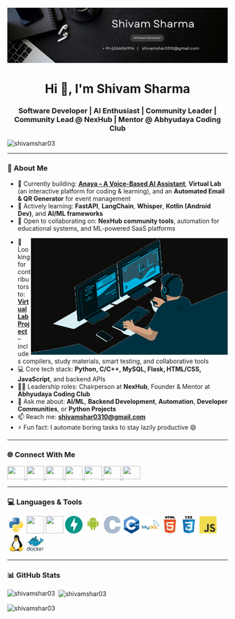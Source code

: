 ![logo](https://github.com/shivamshar03/shivamshar03/blob/main/Black%20Minimalist%20Corporate%20Professional%20Profile%20LinkedIn%20Banner%20(1).png)
<h1 align="center">Hi 👋, I'm Shivam Sharma</h1>
<h3 align="center">Software Developer | AI Enthusiast | Community Leader | Community Lead @ NexHub | Mentor @ Abhyudaya Coding Club </h3>

<p align="left">
  <img src="https://komarev.com/ghpvc/?username=shivamshar03&label=Profile%20views&color=0e75b6&style=flat" alt="shivamshar03" />
</p>


---

### 🚀 About Me

- 🔧 Currently building: **[Anaya – A Voice-Based AI Assistant](https://github.com/shivamshar03/Anaya)**, **Virtual Lab** (an interactive platform for coding & learning), and an **Automated Email & QR Generator** for event management
- 🌱 Actively learning: **FastAPI**, **LangChain**, **Whisper**, **Kotlin (Android Dev)**, and **AI/ML frameworks**
- 🤝 Open to collaborating on: **NexHub community tools**, automation for educational systems, and ML-powered SaaS platforms

<img align="right" alt="coding gif" width="450" src="https://raw.githubusercontent.com/Potential17/Potential17/master/user%20(2).gif">

- 🧩 Looking for contributors to: **[Virtual Lab Project](https://github.com/shivamshar03/virtual-lab)** – includes compilers, study materials, smart testing, and collaborative tools  
- 💻 Core tech stack: **Python, C/C++, MySQL, Flask, HTML/CSS, JavaScript**, and backend APIs
- 👨‍💼 Leadership roles: Chairperson at **NexHub**, Founder & Mentor at **Abhyudaya Coding Club**
- 💬 Ask me about: **AI/ML**, **Backend Development**, **Automation**, **Developer Communities**, or **Python Projects**
- 📫 Reach me: **shivamshar0310@gmail.com**
- ⚡ Fun fact: I automate boring tasks to stay lazily productive 😄

<!--
<div style="margin-top: -40 px;">
  <img align="right" alt="coding gif" width="350" src="https://raw.githubusercontent.com/Potential17/Potential17/master/user%20(2).gif">
</div>
-->
---

### 🌐 Connect With Me

<p align="left">
  <a href="https://twitter.com/shivamshar03" target="blank">
    <img src="https://raw.githubusercontent.com/rahuldkjain/github-profile-readme-generator/master/src/images/icons/Social/twitter.svg" height="30" width="40" />
  </a>
  <a href="https://linkedin.com/in/shivam-sharma-ab489721b" target="blank">
    <img src="https://raw.githubusercontent.com/rahuldkjain/github-profile-readme-generator/master/src/images/icons/Social/linked-in-alt.svg" height="30" width="40" />
  </a>
  <a href="https://stackoverflow.com/users/22442690" target="blank">
    <img src="https://raw.githubusercontent.com/rahuldkjain/github-profile-readme-generator/master/src/images/icons/Social/stack-overflow.svg" height="30" width="40" />
  </a>
  <a href="https://instagram.com/shivamsharma.py" target="blank">
    <img src="https://raw.githubusercontent.com/rahuldkjain/github-profile-readme-generator/master/src/images/icons/Social/instagram.svg" height="30" width="40" />
  </a>
  <a href="https://www.hackerrank.com/shivamshar0310" target="blank">
    <img src="https://raw.githubusercontent.com/rahuldkjain/github-profile-readme-generator/master/src/images/icons/Social/hackerrank.svg" height="30" width="40" />
  </a>
  <a href="https://leetcode.com/shivamshar03" target="blank">
    <img src="https://raw.githubusercontent.com/rahuldkjain/github-profile-readme-generator/master/src/images/icons/Social/leet-code.svg" height="30" width="40" />
  </a>
  <a href="https://auth.geeksforgeeks.org/user/shivamshy1yg" target="blank">
    <img src="https://raw.githubusercontent.com/rahuldkjain/github-profile-readme-generator/master/src/images/icons/Social/geeks-for-geeks.svg" height="30" width="40" />
  </a>
</p>

---

### 💻 Languages & Tools

<p align="left">
  <a href="https://www.python.org"><img src="https://raw.githubusercontent.com/devicons/devicon/master/icons/python/python-original.svg" width="40" height="40"/></a>
  <a href="https://www.djangoproject.com/"><img src="https://cdn.worldvectorlogo.com/logos/django.svg" width="40" height="40"/></a>
  <a href="https://flask.palletsprojects.com/"><img src="https://www.vectorlogo.zone/logos/pocoo_flask/pocoo_flask-icon.svg" width="40" height="40"/></a>
  <a href="https://fastapi.tiangolo.com/"><img src="https://raw.githubusercontent.com/devicons/devicon/master/icons/fastapi/fastapi-original.svg" width="40" height="40"/></a>
  <a href="https://developer.android.com"><img src="https://raw.githubusercontent.com/devicons/devicon/master/icons/android/android-original-wordmark.svg" width="40" height="40"/></a>
  <a href="https://www.cprogramming.com/"><img src="https://raw.githubusercontent.com/devicons/devicon/master/icons/c/c-original.svg" width="40" height="40"/></a>
  <a href="https://www.w3schools.com/cpp/"><img src="https://raw.githubusercontent.com/devicons/devicon/master/icons/cplusplus/cplusplus-original.svg" width="40" height="40"/></a>
  <a href="https://www.mysql.com/"><img src="https://raw.githubusercontent.com/devicons/devicon/master/icons/mysql/mysql-original-wordmark.svg" width="40" height="40"/></a>
  <a href="https://www.w3.org/html/"><img src="https://raw.githubusercontent.com/devicons/devicon/master/icons/html5/html5-original-wordmark.svg" width="40" height="40"/></a>
  <a href="https://www.w3schools.com/css/"><img src="https://raw.githubusercontent.com/devicons/devicon/master/icons/css3/css3-original-wordmark.svg" width="40" height="40"/></a>
  <a href="https://developer.mozilla.org/en-US/docs/Web/JavaScript"><img src="https://raw.githubusercontent.com/devicons/devicon/master/icons/javascript/javascript-original.svg" width="40" height="40"/></a>
  <a href="https://www.linux.org/"><img src="https://raw.githubusercontent.com/devicons/devicon/master/icons/linux/linux-original.svg" width="40" height="40"/></a>
  <a href="https://www.docker.com/"><img src="https://raw.githubusercontent.com/devicons/devicon/master/icons/docker/docker-original-wordmark.svg" width="40" height="40"/></a>
</p>

---

### 📊 GitHub Stats

<p>
  <img align="left" src="https://github-readme-stats.vercel.app/api/top-langs?username=shivamshar03&show_icons=true&locale=en&layout=compact" alt="shivamshar03" />
</p>

<p>&nbsp;
  <img align="center" src="https://github-readme-stats.vercel.app/api?username=shivamshar03&show_icons=true&locale=en" alt="shivamshar03" />
</p>

<p>
  <img align="center" src="https://github-readme-streak-stats.herokuapp.com/?user=shivamshar03&" alt="shivamshar03" />
</p>
